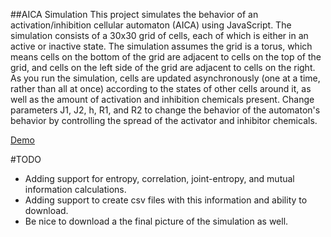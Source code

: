 ##AICA Simulation
This project simulates the behavior of an activation/inhibition cellular automaton (AICA) using JavaScript. The simulation consists of a 30x30 grid of cells, each of which is either in an active or inactive state. The simulation assumes the grid is a torus, which means cells on the bottom of the grid are adjacent to cells on the top of the grid, and cells on the left side of the grid are adjacent to cells on the right. As you run the simulation, cells are updated asynchronously (one at a time, rather than all at once) according to the states of other cells around it, as well as the amount of activation and inhibition chemicals present. Change parameters J1, J2, h, R1, and R2 to change the behavior of the automaton's behavior by controlling the spread of the activator and inhibitor chemicals.

[Demo](http://jhamilton17.github.io/aica-sim-js/)


#TODO
- Adding support for entropy, correlation, joint-entropy, and mutual information calculations.
- Adding support to create csv files with this information and ability to download.
- Be nice to download a the final picture of the simulation as well. 
